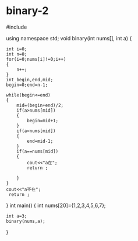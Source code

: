 # binary-2
#include <iostream>

using namespace std;
void binary(int nums[], int a)
{

    int i=0;
    int n=0;
    for(i=0;nums[i]!=0;i++)
    {
        n++;
    }
    int begin,end,mid;
    begin=0;end=n-1;

    while(begin<=end)
    {
        mid=(begin+end)/2;
        if(a>nums[mid])
        {
            begin=mid+1;
        }
        if(a<nums[mid])
        {
            end=mid-1;
        }
        if(a==nums[mid])
        {
            cout<<"a在";
            return ;

        }
    }
    cout<<"a不在";
     return ;


}
int main()
{
    int nums[20]={1,2,3,4,5,6,7};


    int a=3;
    binary(nums,a);
}
